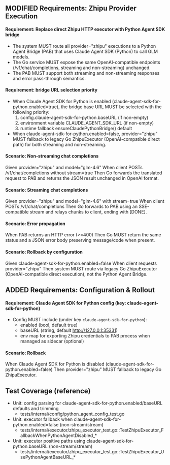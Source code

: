 ## MODIFIED Requirements: Zhipu Provider Execution

#### Requirement: Replace direct Zhipu HTTP executor with Python Agent SDK bridge
- The system MUST route all provider="zhipu" executions to a Python Agent Bridge (PAB) that uses Claude Agent SDK (Python) to call GLM models.
- The Go service MUST expose the same OpenAI-compatible endpoints (/v1/chat/completions, streaming and non-streaming) unchanged.
- The PAB MUST support both streaming and non-streaming responses and error pass-through semantics.

#### Requirement: bridge URL selection priority
- When Claude Agent SDK for Python is enabled (claude-agent-sdk-for-python.enabled=true), the bridge base URL MUST be selected with the following priority:
  1) config.claude-agent-sdk-for-python.baseURL (if non-empty)
  2) environment variable CLAUDE_AGENT_SDK_URL (if non-empty)
  3) runtime fallback ensureClaudePythonBridge() default
- When claude-agent-sdk-for-python.enabled=false, provider="zhipu" MUST fallback to legacy Go ZhipuExecutor (OpenAI-compatible direct path) for both streaming and non-streaming.

#### Scenario: Non-streaming chat completions
Given provider="zhipu" and model="glm-4.6"
When client POSTs /v1/chat/completions without stream=true
Then Go forwards the translated request to PAB and returns the JSON result unchanged in OpenAI format.

#### Scenario: Streaming chat completions
Given provider="zhipu" and model="glm-4.6" with stream=true
When client POSTs /v1/chat/completions
Then Go forwards to PAB using an SSE-compatible stream and relays chunks to client, ending with [DONE].

#### Scenario: Error propagation
When PAB returns an HTTP error (>=400)
Then Go MUST return the same status and a JSON error body preserving message/code when present.

#### Scenario: Rollback by configuration
Given claude-agent-sdk-for-python.enabled=false
When client requests provider="zhipu"
Then system MUST route via legacy Go ZhipuExecutor (OpenAI-compatible direct execution), not the Python Agent Bridge.

## ADDED Requirements: Configuration & Rollout

#### Requirement: Claude Agent SDK for Python config (key: claude-agent-sdk-for-python)
- Config MUST include (under key `claude-agent-sdk-for-python`):
  - enabled (bool, default true)
  - baseURL (string, default http://127.0.0.1:35331)
  - env map for exporting Zhipu credentials to PAB process when managed as sidecar (optional)

#### Scenario: Rollback
When Claude Agent SDK for Python is disabled (claude-agent-sdk-for-python.enabled=false)
Then provider="zhipu" MUST fallback to legacy Go ZhipuExecutor.

## Test Coverage (reference)
- Unit: config parsing for claude-agent-sdk-for-python.enabled/baseURL defaults and trimming
  - tests/internal/config/python_agent_config_test.go
- Unit: executor fallback when claude-agent-sdk-for-python.enabled=false (non-stream/stream)
  - tests/internal/executor/zhipu_executor_test.go::TestZhipuExecutor_FallbackWhenPythonAgentDisabled_*
- Unit: executor positive paths using claude-agent-sdk-for-python.baseURL (non-stream/stream)
  - tests/internal/executor/zhipu_executor_test.go::TestZhipuExecutor_UsePythonAgentBaseURL_*
